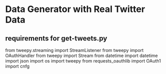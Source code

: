 # Data Generator with Real Twitter Data

## requirements for get-tweets.py
from tweepy.streaming import StreamListener
from tweepy import OAuthHandler
from tweepy import Stream
from datetime import datetime
import json
import os
import tweepy
from requests_oauthlib import OAuth1
import cnfg
